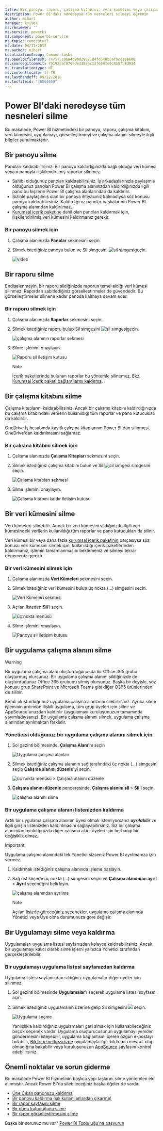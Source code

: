 ```yaml
---
title: Bir panoyu, raporu, çalışma kitabını, veri kümesini veya çalışma alanını silme
description: Power BI'daki neredeyse tüm nesneleri silmeyi öğrenin
author: mihart
manager: kvivek
ms.reviewer: ''
ms.service: powerbi
ms.component: powerbi-service
ms.topic: conceptual
ms.date: 04/11/2018
ms.author: mihart
LocalizationGroup: Common tasks
ms.openlocfilehash: c47575c06a4d9bd29571d4fd548b6afbcdaeb608
ms.sourcegitcommit: 70192daf070ede3382ac13f6001e0c8b5fb8d934
ms.translationtype: HT
ms.contentlocale: tr-TR
ms.lasthandoff: 09/22/2018
ms.locfileid: "46564659"
---
```

# <a name="delete-almost-anything-in-power-bi-service"></a>Power BI'daki neredeyse tüm nesneleri silme
Bu makalede, Power BI hizmetindeki bir panoyu, raporu, çalışma kitabını, veri kümesini, uygulamayı, görselleştirmeyi ve çalışma alanını silmeyle ilgili bilgiler sunulmaktadır.

## <a name="delete-a-dashboard"></a>Bir panoyu silme
Panoları kaldırabilirsiniz. Bir panoyu kaldırdığınızda bağlı olduğu veri kümesi veya o panoyla ilişkilendirilmiş raporlar silinmez.

* Sahibi olduğunuz panoları kaldırabilirsiniz. İş arkadaşlarınızla paylaşmış olduğunuz panoları Power BI çalışma alanınızdan kaldırdığınızda ilgili pano bu kişilerin Power BI çalışma alanlarından da kaldırılır.
* Sizinle paylaşılmış olan bir panoya ihtiyacınız kalmadıysa söz konusu panoyu kaldırabilirsiniz.  Kaldırdığınız panolar başkalarının Power BI çalışma alanından kaldırılmaz.
* [Kurumsal içerik paketine](../service-organizational-content-pack-disconnect.md) dahil olan panoları kaldırmak için, ilişkilendirilmiş veri kümesini kaldırmanız gerekir.

### <a name="to-delete-a-dashboard"></a>Bir panoyu silmek için
1. Çalışma alanınızda **Panolar** sekmesini seçin.
2. Silmek istediğiniz panoyu bulun ve Sil simgesini ![sil simgesi](./media/end-user-delete/power-bi-delete-icon.png)geçin.

    ![video](./media/end-user-delete/power-bi-delete-dash.gif)

## <a name="delete-a-report"></a>Bir raporu silme
Endişelenmeyin, bir raporu sildiğinizde raporun temel aldığı veri kümesi silinmez.  Rapordan sabitlediğiniz görselleştirmeler de güvendedir. Bu görselleştirmeler silinene kadar panoda kalmaya devam eder.

### <a name="to-delete-a-report"></a>Bir raporu silmek için
1. Çalışma alanınızda **Raporlar** sekmesini seçin.
2. Silmek istediğiniz raporu bulup Sil simgesini   ![sil simgesi](./media/end-user-delete/power-bi-delete-icon.png)geçin.   

    ![çalışma alanının raporlar sekmesi](./media/end-user-delete/power-bi-delete-reportnew.png)
3. Silme işlemini onaylayın.

   ![Raporu sil iletişim kutusu](./media/end-user-delete/power-bi-delete-report.png)

   > [!NOTE]
   > [İçerik paketlerinde](../service-organizational-content-pack-introduction.md) bulunan raporlar bu yöntemle silinemez.  Bkz. [Kurumsal içerik paketi bağlantılarını kaldırma](../service-organizational-content-pack-disconnect.md).
   >
   >

## <a name="delete-a-workbook"></a>Bir çalışma kitabını silme
Çalışma kitaplarını kaldırabilirsiniz. Ancak bir çalışma kitabını kaldırdığınızda bu çalışma kitabındaki verilerin kullanıldığı tüm raporlar ve pano kutucukları da kaldırılır.

OneDrive İş hesabında kayıtlı çalışma kitaplarının Power BI'dan silinmesi, OneDrive'dan kaldırılmasını sağlamaz.

### <a name="to-delete-a-workbook"></a>Bir çalışma kitabını silmek için
1. Çalışma alanınızda **Çalışma Kitapları** sekmesini seçin.
2. Silmek istediğiniz çalışma kitabını bulun ve Sil ![sil simgesi](./media/end-user-delete/power-bi-delete-report2.png) simgesini seçin.

    ![Çalışma kitapları sekmesi](./media/end-user-delete/power-bi-delete-workbooknew.png)
3. Silme işlemini onaylayın.

   ![Çalışma kitabını kaldır iletişim kutusu](./media/end-user-delete/power-bi-delete-confirm.png)

## <a name="delete-a-dataset"></a>Bir veri kümesini silme
Veri kümeleri silinebilir. Ancak bir veri kümesini sildiğinizde ilgili veri kümesindeki verilerin kullanıldığı tüm raporlar ve pano kutucukları da silinir.

Veri kümesi bir veya daha fazla [kurumsal içerik paketinin](../service-organizational-content-pack-disconnect.md) parçasıysa söz konusu veri kümesini silmek için, kullanıldığı içerik paketlerinden kaldırmanız, işlemin tamamlanmasını beklemeniz ve silmeyi tekrar denemeniz gerekir.

### <a name="to-delete-a-dataset"></a>Bir veri kümesini silmek için
1. Çalışma alanınızda **Veri Kümeleri** sekmesini seçin.
2. Silmek istediğiniz veri kümesini bulup üç nokta (...) simgesini seçin.  

    ![Veri Kümeleri sekmesi](./media/end-user-delete/power-bi-delete-datasetnew.png)
3. Açılan listeden **Sil**'i seçin.

   ![üç nokta menüsü](./media/end-user-delete/power-bi-delete-datasetnew2.png)
4. Silme işlemini onaylayın.

   ![Panoyu sil iletişim kutusu](./media/end-user-delete/power-bi-delete-dataset-confirm.png)

## <a name="delete-an-app-workspace"></a>Bir uygulama çalışma alanını silme
> [!WARNING]
> Bir uygulama çalışma alanı oluşturduğunuzda bir Office 365 grubu oluşturmuş olursunuz. Bir uygulama çalışma alanını sildiğinizde de oluşturduğunuz Office 365 grubunu silmiş olursunuz. Başka bir deyişle, söz konusu grup SharePoint ve Microsoft Teams gibi diğer O365 ürünlerinden de silinir.
>
>

Kendi oluşturduğunuz uygulama çalışma alanlarını silebilirsiniz. Ayrıca silme işleminin ardından ilişkili uygulama, tüm grup üyeleri için silinir ve AppSource'unuzdan kaldırılır (uygulamayı kuruluşunuzun tamamında yayımladıysanız). Bir uygulama çalışma alanını silmek, uygulama çalışma alanından ayrılmaktan farklıdır.

### <a name="to-delete-an-app-workspace---if-you-are-an-admin"></a>Yöneticisi olduğunuz bir uygulama çalışma alanını silmek için
1. Sol gezinti bölmesinde, **Çalışma Alanı**'nı seçin

    ![Uygulama çalışma alanları](./media/end-user-delete/power-bi-delete-workspace.png)
2. Silmek istediğiniz çalışma alanının sağ tarafındaki üç nokta (...) simgesini seçip **Çalışma alanını düzenle**'yi seçin.

   ![üç nokta menüsü > Çalışma alanını düzenle](./media/end-user-delete/power-bi-edit-workspace.png)
3. **Çalışma alanını düzenle** penceresinde, **Çalışma alanını sil** > **Sil**'i seçin.

    ![çalışma alanını silme](./media/end-user-delete/power-bi-delete-workspace2.png)

### <a name="to-remove-an-app-workspace-from-your-list"></a>Bir uygulama çalışma alanını listenizden kaldırma
Artık bir uygulama çalışma alanının üyesi olmak istemiyorsanız ***ayrılabilir*** ve ilgili girişin listenizden kaldırılmasını sağlayabilirsiniz. Siz bir çalışma alanından ayrıldığınızda diğer çalışma alanı üyeleri için herhangi bir değişiklik olmaz.  

> [!IMPORTANT]
> Uygulama çalışma alanındaki tek Yönetici sizseniz Power BI ayrılmanıza izin vermez.
>
>

1. Kaldırmak istediğiniz çalışma alanında işleme başlayın.
2. Sağ üst köşede üç nokta (...) simgesini seçin ve **Çalışma alanından ayrıl** > **Ayrıl** seçeneğini belirleyin.

      ![çalışma alanından ayrılma](./media/end-user-delete/power-bi-leave-workspace.png)

   > [!NOTE]
   > Açılan listede göreceğiniz seçenekler, uygulama çalışma alanında Yönetici veya Üye olma durumunuza göre değişir.
   >
   >

## <a name="delete-or-remove-an-app"></a>Bir Uygulamayı silme veya kaldırma
Uygulamaları uygulama listesi sayfanızdan kolayca kaldırabilirsiniz. Ancak bir uygulamayı kalıcı olarak silme işlemi yalnızca Yönetici tarafından gerçekleştirilebilir.

### <a name="remove-an-app-from-your-app-list-page"></a>Bir uygulamayı uygulama listesi sayfanızdan kaldırma
Uygulama listesi sayfanızdan sildiğiniz uygulamalar diğer üyeler için silinmez.

1. Sol gezinti bölmesinde **Uygulamalar**'ı seçerek uygulama listesi sayfasını açın.
2. Silmek istediğiniz uygulamanın üzerine gelip Sil simgesini ![](./media/end-user-delete/power-bi-delete-report2.png) seçin.

   ![Uygulama seçme](./media/end-user-delete/power-bi-delete-app.png)

   Yanlışlıkla kaldırdığınız uygulamaları geri almak için kullanabileceğiniz birçok seçenek vardır.  Uygulama oluşturucusunun uygulamayı yeniden göndermesini isteyebilir, uygulama bağlantısını içeren özgün e-postayı bulabilir, [Bildirim merkezinizde](end-user-notification-center.md) uygulamayla ilgili bildirimin mevcut olup olmadığına bakabilir veya kuruluşunuzun [AppSource](end-user-apps.md) sayfasını kontrol edebilirsiniz.

## <a name="considerations-and-troubleshooting"></a>Önemli noktalar ve sorun giderme
Bu makalede Power BI hizmetinin başlıca yapı taşlarını silme yöntemleri ele alınmıştır. Ancak Power BI'da silebileceğiniz başka öğeler de vardır.  

* [Öne Çıkan panonuzu kaldırma](end-user-featured.md#change-the-featured-dashboard)
* [Bir panoyu kaldırma (sık kullanılanlardan çıkarma)](end-user-favorite.md)
* [Bir rapor sayfasını silme](end-user-delete.md)
* [Bir pano kutucuğunu silme](../service-dashboard-edit-tile.md)
* [Bir rapor görselleştirmesini silme](end-user-delete.md)

Başka bir sorunuz mu var? [Power BI Topluluğu'na başvurun](http://community.powerbi.com/)
